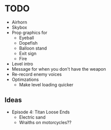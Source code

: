 # TODO
- Airhorn
- Skybox
- Prop graphics for
  - Eyeball
  - Dopefish
  - Balloon stand
  - Exit sign
  - Fire
- Level intro
- Message for when you don't have the weapon
- Re-record enemy voices
- Optimzations
  - Make level loading quicker

## Ideas

- Episode 4: Titan Loose Ends
  - Electric sand
  - Wraiths on motorcycles??